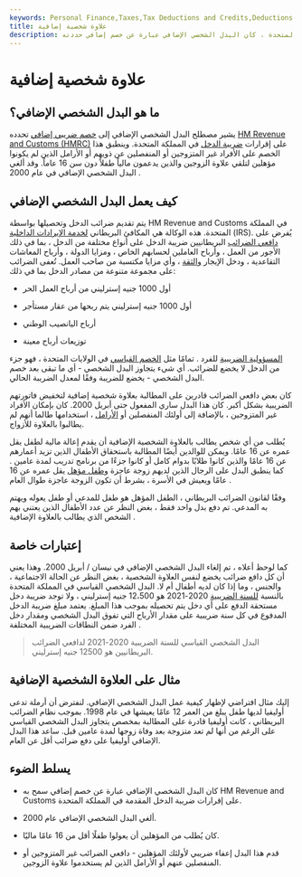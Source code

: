 ```yaml
---
keywords: Personal Finance,Taxes,Tax Deductions and Credits,Deductions and Credits
title: علاوة شخصية إضافية
description: في المملكة المتحدة ، كان البدل الشخصي الإضافي عبارة عن خصم إضافي حددته HM Revenue &amp; amp؛ الجمارك (HMRC) على عائدات ضريبة الدخل وألغيت في وقت لاحق.
---
```


# علاوة شخصية إضافية
## ما هو البدل الشخصي الإضافي؟

يشير مصطلح البدل الشخصي الإضافي إلى [خصم ضريبي إضافي](/tax-deduction) تحدده [HM Revenue and Customs (HMRC)](/hm-revenue-and-customs-hmrc) على إقرارات [ضريبة الدخل](/incometax) في المملكة المتحدة. وينطبق هذا الخصم على الأفراد غير المتزوجين أو المنفصلين عن ذويهم أو الأرامل الذين لم يكونوا مؤهلين لتلقي علاوة الزوجين والذين يدعمون مالياً طفلاً دون سن 16 عاماً. وقد ألغي البدل الشخصي الإضافي في عام 2000 .

## كيف يعمل البدل الشخصي الإضافي

يتم تقديم ضرائب الدخل وتحصيلها بواسطة HM Revenue and Customs في المملكة المتحدة. هذه الوكالة هي المكافئ البريطاني [لخدمة الإيرادات الداخلية](/irs) (IRS). يُفرض على [دافعي الضرائب](/taxpayer) البريطانيين ضريبة الدخل على أنواع مختلفة من الدخل ، بما في ذلك الأجور من العمل ، وأرباح العاملين لحسابهم الخاص ، ومزايا الدولة ، وأرباح المعاشات التقاعدية ، ودخل الإيجار [والثقة](/trust) ، وأي مزايا مكتسبة من صاحب العمل. تُعفى الضرائب على مجموعة متنوعة من مصادر الدخل بما في ذلك:

- أول 1000 جنيه إسترليني من أرباح العمل الحر

- أول 1000 جنيه إسترليني يتم ربحها من عقار مستأجر

- أرباح اليانصيب الوطني

- توزيعات أرباح معينة

[المسؤولية الضريبية](/taxliability) للفرد . تمامًا مثل [الخصم القياسي](/standarddeduction) في الولايات المتحدة ، فهو جزء من الدخل لا يخضع للضرائب. أي شيء يتجاوز البدل الشخصي - أي ما تبقى بعد خصم البدل الشخصي - يخضع للضريبة وفقًا لمعدل الضريبة الحالي.

كان بعض دافعي الضرائب قادرين على المطالبة بعلاوة شخصية إضافية لتخفيض فاتورتهم الضريبية بشكل أكبر. كان هذا البدل ساري المفعول حتى أبريل 2000. كان بإمكان الأفراد غير المتزوجين ، بالإضافة إلى أولئك المنفصلين أو [الأرامل](/qualifying-widow) ، استخدامها طالما أنهم لم يطالبوا بالعلاوة للأزواج.

يُطلب من أي شخص يطالب بالعلاوة الشخصية الإضافية أن يقدم إعالة مالية لطفل يقل عمره عن 16 عامًا. ويمكن للوالدين أيضًا المطالبة باستحقاق الأطفال الذين تزيد أعمارهم عن 16 عامًا والذين كانوا طلابًا بدوام كامل أو كانوا جزءًا من برنامج تدريب لمدة عامين . كما ينطبق البدل على الرجال الذين لديهم زوجة عاجزة [وطفل مؤهل](/dependent) يقل عمره عن 16 عامًا ويعيش في الأسرة ، بشرط أن تكون الزوجة عاجزة طوال العام .

وفقًا لقانون الضرائب البريطاني ، الطفل المؤهل هو طفل للمدعي أو طفل يعوله ويهتم به المدعي. تم دفع بدل واحد فقط ، بغض النظر عن عدد الأطفال الذين يعتني بهم الشخص الذي يطالب بالعلاوة الإضافية .

## إعتبارات خاصة

كما لوحظ أعلاه ، تم إلغاء البدل الشخصي الإضافي في نيسان / أبريل 2000. وهذا يعني أن كل دافع ضرائب يخضع لنفس العلاوة الشخصية ، بغض النظر عن الحالة الاجتماعية ، والجنس ، وما إذا كان لديه أطفال أم لا. البدل الشخصي القياسي في المملكة المتحدة بالنسبة [للسنة الضريبية](/taxyear) 2020-2021 هو 12،500 جنيه إسترليني ، ولا توجد ضريبة دخل مستحقة الدفع على أي دخل يتم تحصيله بموجب هذا المبلغ. يعتمد مبلغ ضريبة الدخل المدفوع في كل سنة ضريبية على مقدار الأرباح التي تفوق البدل الشخصي ومقدار دخل الفرد ضمن النطاقات الضريبية المختلفة .

> البدل الشخصي القياسي للسنة الضريبية 2020-2021 لدافعي الضرائب البريطانيين هو 12500 جنيه إسترليني.

>

## مثال على العلاوة الشخصية الإضافية

إليك مثال افتراضي لإظهار كيفية عمل البدل الشخصي الإضافي. لنفترض أن أرملة تدعى أوليفيا لديها طفل يبلغ من العمر 12 عامًا يعيشها في عام 1998. بموجب نظام الضرائب البريطاني ، كانت أوليفيا قادرة على المطالبة بمخصص يتجاوز البدل الشخصي القياسي على الرغم من أنها لم تعد متزوجة بعد وفاة زوجها لمدة عامين قبل. ساعد هذا البدل الإضافي أوليفيا على دفع ضرائب أقل عن العام.

## يسلط الضوء

- كان البدل الشخصي الإضافي عبارة عن خصم إضافي سمح به HM Revenue and Customs على إقرارات ضريبة الدخل المقدمة في المملكة المتحدة.

- ألغي البدل الشخصي الإضافي عام 2000.

- كان يُطلب من المؤهلين أن يعولوا طفلًا أقل من 16 عامًا ماليًا.

- قدم هذا البدل إعفاء ضريبي لأولئك المؤهلين - دافعي الضرائب غير المتزوجين أو المنفصلين عنهم أو الأرامل الذين لم يستخدموا علاوة الزوجين.

